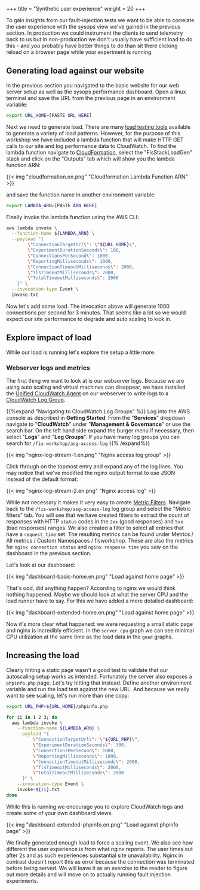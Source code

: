 +++
title = "Synthetic user experience"
weight = 20
+++

To gain insights from our fault-injection tests we want to be able to correlate the user experience with the sysops view we've gained in the previous section. In production we could instrument the clients to send telemetry back to us but in non-production we don't usually have sufficient load to do this - and _you_ probably have better things to do than sit there clicking reload on a browser page while your experiment is running.

## Generating load against our website

In the previous section you navigated to the basic website for our web server setup as well as the sysops performance dashboard. Open a linux terminal and save the URL from the previous page in an environment variable:

```bash
export URL_HOME=[PASTE URL HERE]
```

Next we need to generate load. There are many [load testing tools](https://en.wikipedia.org/wiki/Category:Load_testing_tools) available to generate a variety of load patterns. However, for the purpose of this workshop we have included a lambda function that will make HTTP GET calls to our site and log performance data to CloudWatch. To find the lambda function  navigate to [CloudFormation](https://console.aws.amazon.com/cloudformation/home), select the "FisStackLoadGen" stack and click on the “Outputs” tab which will show you the lambda function ARN:

{{< img "cloudformation.en.png" "Cloudformation Lambda Function ARN" >}}

and save the function name in another environment variable:

```bash
export LAMBDA_ARN=[PASTE ARN HERE]
```

Finally invoke the lambda function using the AWS CLI: 

```bash
aws lambda invoke \
  --function-name ${LAMBDA_ARN} \
  --payload "{
        \"ConnectionTargetUrl\": \"${URL_HOME}\", 
        \"ExperimentDurationSeconds\": 180,
        \"ConnectionsPerSecond\": 1000,
        \"ReportingMilliseconds\": 1000,
        \"ConnectionTimeoutMilliseconds\": 2000,
        \"TlsTimeoutMilliseconds\": 2000,
        \"TotalTimeoutMilliseconds\": 2000
    }" \
  --invocation-type Event \
  invoke.txt 
```


Now let's add some load. The invocation above will generate 1000 connections per second for 3 minutes. That seems like a lot so we would expect our site performance to degrade and auto scaling to kick in. 

## Explore impact of load

While our load is running let's explore the setup a little more. 

### Webserver logs and metrics

The first thing we want to look at is our webserver logs. Because we are using auto scaling and virtual machines can disappear, we have installed the [Unified CloudWatch Agent](https://docs.aws.amazon.com/AmazonCloudWatch/latest/logs/UseCloudWatchUnifiedAgent.html) on our webserver to write logs to a [CloudWatch Log Group](https://console.aws.amazon.com/cloudwatch/home?#logsV2:log-groups/log-group/$252Ffis-workshop$252Fasg-access-log). 

{{%expand "Navigating to CloudWatch Log Groups" %}}
Log into the AWS console as described in **Getting Started**. From the "**Services**" dropdown navigate to "**CloudWatch**" under "**Management & Governance**" or use the search bar. On the left hand side expand the burger menu if necessary, then select "**Logs**" and "**Log Groups**". If you have many log groups you can search for `/fis-workshop/asg-access-log`
{{% /expand%}}

{{< img "nginx-log-stream-1.en.png" "Nginx access log group" >}}

Click through on the topmost entry and expand any of the log lines. You may notice that we've modified the nginx output format to use JSON instead of the default format:

{{< img "nginx-log-stream-2.en.png" "Nginx access log" >}}

While not necessary it makes it very easy to create [Metric Filters](https://docs.aws.amazon.com/AmazonCloudWatch/latest/logs/MonitoringPolicyExamples.html). Navigate back to the `/fis-workshop/asg-access-log` log group and select the "Metric filters" tab. You will see that we have created filters to extract the count of responses with HTTP `status` codes in the `2xx` (good responses) and `5xx` (bad responses) ranges. We also created a filter to select all entries that have a `request_time` set. The resulting metrics can be found under  Metrics / All metrics / Custom Namespaces / fisworkshop. These are also the metrics for `nginx connection status` and `nginx response time` you saw on the dashboard in the previous section.

Let's look at our dashboard:

{{< img "dashboard-basic-home.en.png" "Load against home page" >}}

That's odd, did anything happen? According to nginx we would think nothing happened. Maybe we should look at what the server CPU and the load runner have to say. For this we have added a more detailed dashboard:

{{< img "dashboard-extended-home.en.png" "Load against home page" >}}

Now it's more clear what happened: we were requesting a small static page and nginx is incredibly efficient. In the `server cpu` graph we can see minimal CPU utilization at the same time as the load data in the `goad` graphs. 

## Increasing the load

Clearly hitting a static page wasn't a good test to validate that our autoscaling setup works as intended. Fortunately the server also exposes a `phpinfo.php` page. Let's try hitting that instead. Define another environment variable and run the load test against the new URL. And because we really want to see scaling, let's run more than one copy:

```bash
export URL_PHP=${URL_HOME}/phpinfo.php

for ii in 1 2 3; do
  aws lambda invoke \
    --function-name ${LAMBDA_ARN} \
    --payload "{
          \"ConnectionTargetUrl\": \"${URL_PHP}\", 
          \"ExperimentDurationSeconds\": 300,
          \"ConnectionsPerSecond\": 1000,
          \"ReportingMilliseconds\": 1000,
          \"ConnectionTimeoutMilliseconds\": 2000,
          \"TlsTimeoutMilliseconds\": 2000,
          \"TotalTimeoutMilliseconds\": 2000
      }" \
    --invocation-type Event \
    invoke-${ii}.txt 
done
```

While this is running we encourage you to explore CloudWatch logs and create some of your own dashboard views.

{{< img "dashboard-extended-phpinfo.en.png" "Load against phpinfo page" >}}

We finally generated enough load to force a scaling event. We also see how different the user experience is from what nginx reports. The user times out after 2s and as such experiences substantial site unavailability. Nginx in contrast doesn't report this as error because the connection was terminated before being served. We will leave it as an exercise to the reader to figure out more details and will move on to actually running fault injection experiments.



